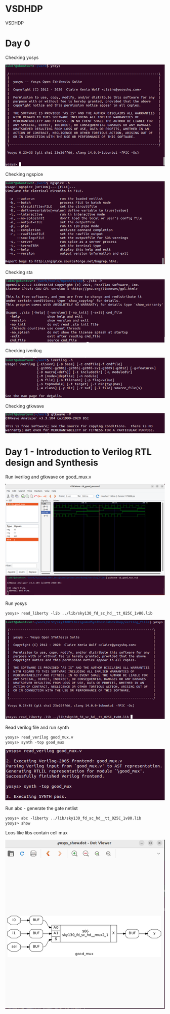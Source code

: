 # VSDHDP
VSDHDP

# Day 0
Checking yosys

![](Day0/yosys.PNG)

Checking ngspice

![](Day0/ngspice.PNG)

Checking sta

![](Day0/sta.PNG)

Checking iverilog

![](Day0/iverilog.PNG)

Checking gtkwave

![](Day0/gtkwave.PNG)

# Day 1 - Introduction to Verilog RTL design and Synthesis

Run iverilog and gtkwave on good_mux.v

![](Day1/good_mux.PNG)

Run yosys
```
yosys> read_liberty -lib ../lib/sky130_fd_sc_hd__tt_025C_1v80.lib
```

![](Day1/yosys1.PNG)

Read verilog file and run synth
```
yosys> read_verilog good_mux.v
yosys> synth -top good_mux
```

![](Day1/yosys2.PNG)

Run abc - generate the gate netlist

```
yosys> abc -liberty ../lib/sky130_fd_sc_hd__tt_025C_1v80.lib
yosys> show
```
Loos like libs contain cell mux

![](Day1/yosys3.PNG)



